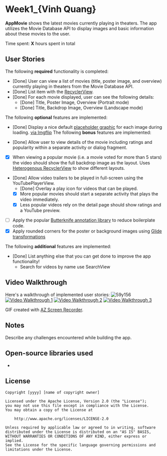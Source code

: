 # Week1_{Vinh Quang}

**AppMovie** shows the latest movies currently playing in theaters. The app utilizes the Movie Database API to display images and basic information about these movies to the user.

Time spent: **X** hours spent in total

## User Stories

The following **required** functionality is completed:

* [Done] User can view a list of movies (title, poster image, and overview) currently playing in theaters from the Movie Database API.
* [Done] List item with the [RecyclerView](https://guides.codepath.com/android/Using-the-RecyclerView).
* [Done] For each movie displayed, user can see the following details:
  * [Done] Title, Poster Image, Overview (Portrait mode)
  * [Done] Title, Backdrop Image, Overview (Landscape mode)

The following **optional** features are implemented:

* [Done] Display a nice default [placeholder graphic](https://guides.codepath.com/android/Displaying-Images-with-the-Glide-Library) for each image during loading.
<a href="https://imgflip.com/gif/59y156">via Imgflip</a>
The following **bonus** features are implemented:

* [Done] Allow user to view details of the movie including ratings and popularity within a separate activity or dialog fragment.
* [X] When viewing a popular movie (i.e. a movie voted for more than 5 stars) the video should show the full backdrop image as the layout.  Uses [Heterogenous RecyclerView](http://guides.codepath.com/android/Heterogenous-Layouts-inside-RecyclerView) to show different layouts.
* [Done] Allow video trailers to be played in full-screen using the YouTubePlayerView.
    * [Done] Overlay a play icon for videos that can be played.
    * [X] More popular movies should start a separate activity that plays the video immediately.
    * [X] Less popular videos rely on the detail page should show ratings and a YouTube preview.
* [ ] Apply the popular [Butterknife annotation library](http://guides.codepath.com/android/Reducing-View-Boilerplate-with-Butterknife) to reduce boilerplate code.
* [X] Apply rounded corners for the poster or background images using [Glide transformations](https://bumptech.github.io/glide/doc/transformations.html)

The following **additional** features are implemented:

* [Done] List anything else that you can get done to improve the app functionality!
  - Search for videos by name use SearchView
 
## Video Walkthrough

Here's a walkthrough of implemented user stories:
![59y156](https://user-images.githubusercontent.com/67914761/118588312-59a10880-b7c8-11eb-864e-dc5436c73971.gif)
<a href="https://i.imgur.com/PY3ZDEl.gifv"><img src="https://i.imgur.com/PY3ZDEl.gif" title="Video Walkthrough 1" /></a>
<a href="https://i.imgur.com/8U7d72R.gifv"><img src="https://i.imgur.com/8U7d72R.gif" title="Video Walkthrough 2" /></a>
<a href="https://i.imgur.com/3XLLZXa.gifv"><img src="https://i.imgur.com/3XLLZXa.gif" title="Video Walkthrough 3" /></a>

GIF created with [AZ Screen Recorder](https://play.google.com/store/apps/details?id=com.hecorat.screenrecorder.free&hl=en).

## Notes

Describe any challenges encountered while building the app.

## Open-source libraries used

-

## License

    Copyright [yyyy] [name of copyright owner]

    Licensed under the Apache License, Version 2.0 (the "License");
    you may not use this file except in compliance with the License.
    You may obtain a copy of the License at

        http://www.apache.org/licenses/LICENSE-2.0

    Unless required by applicable law or agreed to in writing, software
    distributed under the License is distributed on an "AS IS" BASIS,
    WITHOUT WARRANTIES OR CONDITIONS OF ANY KIND, either express or implied.
    See the License for the specific language governing permissions and
    limitations under the License.

